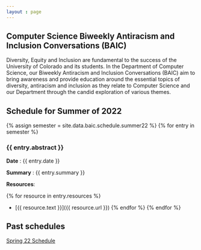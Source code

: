 ```yaml
---
layout : page
---
```


## Computer Science Biweekly Antiracism and Inclusion Conversations (BAIC)

Diversity, Equity and Inclusion are fundamental to the success of the University of Colorado and its students. In the Department of Computer Science, our Biweekly Antiracism and Inclusion Conversations (BAIC)  aim to bring awareness and provide education around the essential topics of diversity, antiracism and inclusion as they relate to Computer Science and our Department through the candid exploration of various themes.  

## Schedule for Summer of 2022

{% assign semester = site.data.baic.schedule.summer22 %}
{% for entry in semester %}

### {{ entry.abstract }}

**Date** : {{ entry.date }}

**Summary** : {{ entry.summary }}

**Resources**:

{% for resource in entry.resources %}
  * [{{ resource.text }}]({{ resource.url }})
{% endfor %}
{% endfor %}

## Past schedules
[Spring 22 Schedule](spring-2022-schedule)
